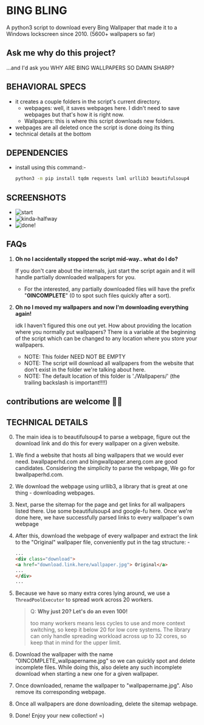 # BING BLING

A python3 script to download every Bing Wallpaper that made it to a Windows lockscreen since 2010. (5600+ wallpapers so far)

## Ask me why do this project?

...and I'd ask you WHY ARE BING WALLPAPERS SO DAMN SHARP?

## BEHAVIORAL SPECS

- it creates a couple folders in the script's current directory.
  - webpages: well, it saves webpages here. I didn't need to save webpages but that's how it is right now.
  - Wallpapers: this is where this script downloads new folders.
- webpages are all deleted once the script is done doing its thing
- technical details at the bottom

## DEPENDENCIES

- install using this command:-

   ```bash
   python3 -m pip install tqdm requests lxml urllib3 beautifulsoup4
   ```

## SCREENSHOTS

- ![start](https://i.imgur.com/37ODx8o.png)
- ![kinda-halfway](https://i.imgur.com/yW5EXuQ.png)
- ![done!](https://i.imgur.com/yW5EXuQ.png)

## FAQs

1. **Oh no I accidentally stopped the script mid-way.. what do I do?**

    If you don't care about the internals, just start the script again and it will handle partially downloaded wallpapers for you.
    >
    - For the interested, any partially downloaded files will have the prefix "**0INCOMPLETE**" (0 to spot such files quickly after a sort).

2. **Oh no I moved my wallpapers and now I'm downloading everything again!**

    idk I haven't figured this one out yet. How about providing the location where you normally put wallpapers? There is a variable at the beginning of the script which can be changed to any location where you store your wallpapers.

    - NOTE: This folder NEED NOT BE EMPTY
    - NOTE: The script will download all wallpapers from the website that don't exist in the folder we're talking about here.
    - NOTE: The default location of this folder is './Wallpapers/' (the trailing backslash is important!!!!)

## contributions are welcome 🙇‍♂️

## TECHNICAL DETAILS

0. The main idea is to beautifulsoup4 to parse a webpage, figure out the download link and do this for every wallpaper on a given website.

1. We find a website that hosts all bing wallpapers that we would ever need. bwallpaperhd.com  and bingwallpaper.anerg.com are good candidates. Considering the simplicity to parse the webpage, We go for bwallpaperhd.com.

2. We download the webpage using urllib3, a library that is great at one thing - downloading webpages.

3. Next, parse the sitemap for the page and get links for all wallpapers listed there. Use some beautifulsoup4 and google-fu here. Once we're done here, we have successfully parsed links to every wallpaper's own webpage

4. After this, download the webpage of every wallpaper and extract the link to the "Original" wallpaper file, conveniently put in the tag structure: -

    ```html
    ...
    <div class="download">
    <a href="download.link.here/wallpaper.jpg"> Original</a>
    ...
    </div>
    ...

5. Because we have so many extra cores lying around, we use a `ThreadPoolExecutor` to spread work across 20 workers.
    > Q: **Why just 20? Let's do an even 100!**
    >
    > too many workers means less cycles to use and more context switching, so keep it below 20 for low core systems. The library can only handle spreading workload across up to 32 cores, so keep that in mind for the upper limit.

6. Download the wallpaper with the name "0INCOMPLETE_wallpapername.jpg" so we can quickly spot and delete incomplete files. While doing this, also delete any such incomplete download when starting a new one for a given wallpaper.

7. Once downloaded, rename the wallpaper to "wallpapername.jpg". Also remove its corresponding webpage.

8. Once all wallpapers are done downloading, delete the sitemap webpage.

9. Done! Enjoy your new collection! =)
